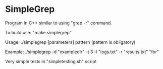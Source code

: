 # SimpleGrep
Program in C++ similar to using "grep -r" command.

To build use: "make simplegrep"

Usage: ./simplegrep \[parameters\] pattern
(pattern is obligatory)

Example:
 ./simplegrep -d "exampledir" -t 3 -l "logs.txt" -r "results.txt" "for"


 Very simple tests in "simpletesting.sh" script